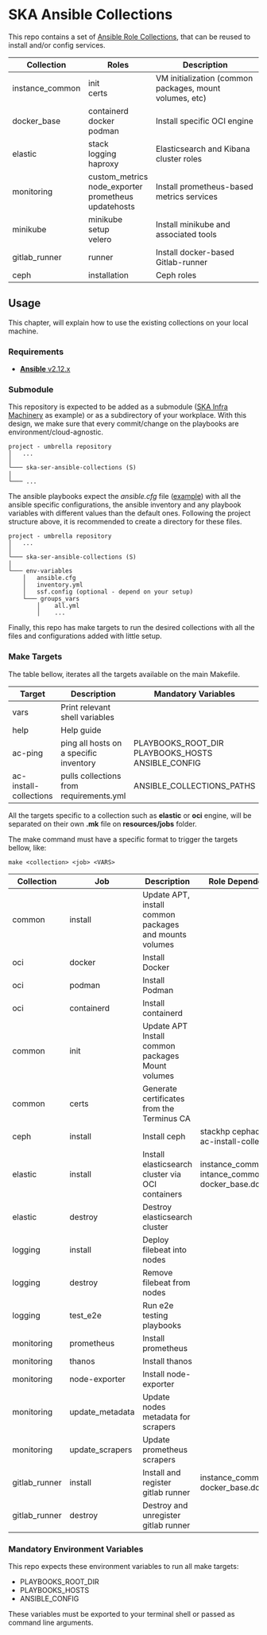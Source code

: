 # SKA Ansible Collections

This repo contains a set of [Ansible Role Collections](https://docs.ansible.com/ansible/latest/user_guide/collections_using.html), that can be reused to install and/or config services.


| Collection            | Roles                                 | Description                                               |
| --------------------- | --------------------------------------| ----------------------------------------------------------|
| instance_common       | init <br> certs                       | VM initialization (common packages, mount volumes, etc)   |
| docker_base           | containerd <br> docker <br> podman    | Install specific OCI engine                               |
| elastic               | stack <br> logging <br> haproxy       | Elasticsearch and Kibana cluster roles                    |
| monitoring            | custom_metrics <br> node_exporter <br> prometheus <br> updatehosts | Install prometheus-based metrics services |
| minikube              | minikube <br> setup <br> velero        | Install minikube and associated tools                    |
| gitlab_runner         | runner                                 | Install docker-based Gitlab-runner                       |
| ceph                  | installation                          | Ceph roles                                                |

## Usage

This chapter, will explain how to use the existing collections on your local machine.

### Requirements

* [**Ansible** v2.12.x](https://docs.ansible.com/ansible/latest/installation_guide/intro_installation.html)

### Submodule

This repository is expected to be added as a submodule ([SKA Infra Machinery](https://gitlab.com/ska-telescope/sdi/ska-ser-infra-machinery)
as example) or as a subdirectory of your workplace. With this design, we make sure that every commit/change on the
playbooks are environment/cloud-agnostic.


```
project - umbrella repository
│   ...
│
└─── ska-ser-ansible-collections (S)
│
└─── ...
```

The ansible playbooks expect the *ansible.cfg* file ([example](https://gitlab.com/ska-telescope/sdi/ska-ser-infra-machinery/-/blob/e2531bfb5a4bc8600e29b2c2c00b024fcadb0794/environments/stfc-techops/installation/ansible.cfg))
with all the ansible specific configurations, the ansible inventory and any playbook
variables with different values than the default ones.
Following the project structure above, it is recommended to create a directory for these files.

```
project - umbrella repository
│   ...
│
└─── ska-ser-ansible-collections (S)
│
└─── env-variables
    │   ansible.cfg
    │   inventory.yml
    │   ssf.config (optional - depend on your setup)
    └─── groups_vars
        │    all.yml
        │    ...
```

Finally, this repo has make targets to run the desired collections with all the files and configurations added with
little setup.

### Make Targets

The table bellow, iterates all the targets available on the main Makefile.

| Target                | Description                             | Mandatory Variables                                         |
|-----------------------|-----------------------------------------|-------------------------------------------------------------|
| vars                  | Print relevant shell variables          |                                                             |
| help                  | Help guide                              |                                                             |
| ac-ping               | ping all hosts on a specific inventory  | PLAYBOOKS_ROOT_DIR <br> PLAYBOOKS_HOSTS <br> ANSIBLE_CONFIG |
| ac-install-collections | pulls collections from requirements.yml | ANSIBLE_COLLECTIONS_PATHS                                   |

All the targets specific to a collection such as **elastic** or **oci** engine,
will be separated on their own **.mk** file on **resources/jobs** folder.

The make command must have a specific format to trigger the targets bellow, like:

```
make <collection> <job> <VARS>
```

| Collection | Job        | Description                                                | Role Dependency                                |
|------------|------------|------------------------------------------------------------|----------------------------------------------- |
| common     | install    | Update APT, install common packages and mounts volumes     |                                                |
| oci        | docker     | Install Docker                                             |                                                |
| oci        | podman     | Install Podman                                             |                                                |
| oci        | containerd | Install containerd                                         |                                                |
| common     | init       | Update APT <br> Install common packages <br> Mount volumes |                                                |
| common     | certs      | Generate certificates from the Terminus CA                 |                                                |
| ceph       | install    | Install ceph                                               | stackhp cephadm (run ac-install-collections)   |
| elastic    | install    | Install elasticsearch cluster via OCI containers           | instance_common.init <br> intance_common.certs <br> docker_base.docker  |
| elastic    | destroy    | Destroy elasticsearch cluster                              |                                                |
| logging    | install    | Deploy filebeat into nodes                                 |                                                |
| logging    | destroy    | Remove filebeat from nodes                                 |                                                |
| logging    | test_e2e   | Run e2e testing playbooks                                  |                                                |
| monitoring    | prometheus       | Install prometheus                                |                                                |
| monitoring    | thanos           | Install thanos                                    |                                                |
| monitoring    | node-exporter    | Install node-exporter                             |                                                |
| monitoring    | update_metadata  | Update nodes metadata for scrapers                |                                                |
| monitoring    | update_scrapers  | Update prometheus scrapers                        |                                                |
| gitlab_runner | install  | Install and register gitlab runner                        |  instance_common.init <br> docker_base.docker  |
| gitlab_runner | destroy  | Destroy and unregister gitlab runner                      |                                                |

### Mandatory Environment Variables

This repo expects these environment variables to run all make targets:
* PLAYBOOKS_ROOT_DIR
* PLAYBOOKS_HOSTS
* ANSIBLE_CONFIG

These variables must be exported to your terminal shell or passed as
command line arguments.
